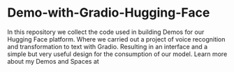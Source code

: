 # Demo-with-Gradio-Hugging-Face
In this repository we collect the code used in building Demos for our Hugging Face platform. Where we carried out a project of voice recognition and transformation to text with Gradio. Resulting in an interface and a simple but very useful design for the consumption of our model. Learn more about my Demos and Spaces at
